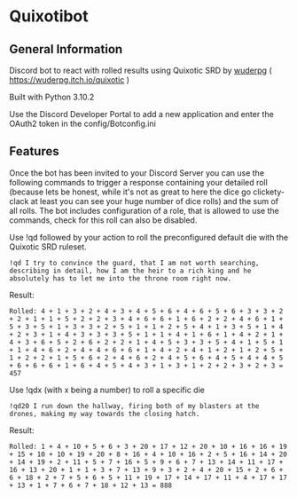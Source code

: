 # Quixotibot

## General Information
Discord bot to react with rolled results using Quixotic SRD by [wuderpg](https://wuderpg.itch.io/) ( https://wuderpg.itch.io/quixotic )

Built with Python 3.10.2

Use the Discord Developer Portal to add a new application and enter the OAuth2 token in the config/Botconfig.ini 

## Features
Once the bot has been invited to your Discord Server you can use the following commands to trigger a response containing your detailed roll (because lets be honest, while it's not as great to here the dice go clickety-clack at least you can see your huge number of dice rolls) and the sum of all rolls. The bot includes configuration of a role, that is allowed to use the commands, check for this roll can also be disabled. 

Use !qd followed by your action to roll the preconfigured default die with the Quixotic SRD ruleset. 

`!qd I try to convince the guard, that I am not worth searching, describing in detail, how I am the heir to a rich king and he absolutely has to let me into the throne room right now.`

Result: 

`Rolled: 4 + 1 + 3 + 2 + 4 + 3 + 4 + 5 + 6 + 4 + 6 + 5 + 6 + 3 + 3 + 2 + 2 + 1 + 1 + 5 + 2 + 2 + 3 + 4 + 6 + 6 + 1 + 6 + 2 + 2 + 4 + 6 + 1 + 5 + 3 + 5 + 1 + 3 + 3 + 2 + 5 + 1 + 1 + 2 + 5 + 4 + 1 + 3 + 5 + 1 + 4 + 2 + 3 + 1 + 4 + 3 + 3 + 3 + 5 + 1 + 1 + 4 + 1 + 6 + 1 + 4 + 2 + 1 + 4 + 3 + 6 + 5 + 2 + 6 + 2 + 2 + 1 + 4 + 5 + 3 + 3 + 5 + 4 + 1 + 5 + 1 + 1 + 4 + 6 + 2 + 4 + 4 + 6 + 6 + 1 + 4 + 2 + 4 + 1 + 2 + 1 + 2 + 5 + 1 + 2 + 2 + 1 + 5 + 6 + 2 + 4 + 6 + 2 + 4 + 5 + 6 + 4 + 5 + 4 + 4 + 5 + 6 + 6 + 6 + 1 + 6 + 4 + 5 + 4 + 3 + 1 + 3 + 1 + 2 + 2 + 3 + 2 + 3 = 457`

Use !qdx (with x being a number) to roll a specific die 

`!qd20 I run down the hallway, firing both of my blasters at the drones, making my way towards the closing hatch.`

Result: 

`Rolled: 1 + 4 + 10 + 5 + 6 + 3 + 20 + 17 + 12 + 20 + 10 + 16 + 16 + 19 + 15 + 10 + 10 + 19 + 20 + 8 + 16 + 4 + 10 + 16 + 2 + 5 + 16 + 14 + 20 + 14 + 19 + 2 + 11 + 5 + 7 + 16 + 5 + 9 + 6 + 7 + 13 + 14 + 11 + 17 + 16 + 13 + 20 + 1 + 1 + 3 + 7 + 13 + 9 + 3 + 2 + 4 + 20 + 15 + 2 + 6 + 6 + 18 + 2 + 7 + 5 + 6 + 5 + 11 + 19 + 17 + 14 + 17 + 11 + 4 + 17 + 17 + 13 + 1 + 7 + 6 + 7 + 18 + 12 + 13 = 888`
